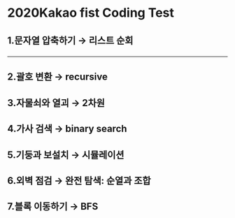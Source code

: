 # 2020Kakao fist Coding Test
## 1.문자열 압축하기 → 리스트 순회
#####
---
## 2.괄호 변환 → recursive
## 3.자물쇠와 열괴 → 2차원 
## 4.가사 검색 → binary search
## 5.기둥과 보설치 → 시뮬레이션
## 6.외벽 점검 → 완전 탐색: 순열과 조합
## 7.블록 이동하기 → BFS

